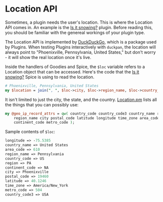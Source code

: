 # Location API

Sometimes, a plugin needs the user's location. This is where the Location API comes in. An example is the [Is it snowing?](https://github.com/duckduckgo/zeroclickinfo-spice/blob/master/lib/DDG/Spice/Snow.pm) plugin. Before reading this, you should be familiar with the genereal workings of your plugin type.

The Location API is implemented by [DuckDuckGo](https://github.com/duckduckgo/duckduckgo), which is a package used by Plugins. When testing Plugins interactively with `duckpan`, the location will always point to "Phoenixville, Pennsylvania, United States," but don't worry - it will show the real location once it's live.

Inside the handlers of Goodies and Spice, the `$loc` variable refers to a Location object that can be accessed. Here's the code that the [Is it snowing?](https://github.com/duckduckgo/zeroclickinfo-spice/blob/master/lib/DDG/Spice/Snow.pm) Spice is using to read the location.

```perl
# Phoenixville, Pennsylvania, United States
my $location = join(", ", $loc->city, $loc->region_name, $loc->country_name);
```

It isn't limited to just the city, the state, and the country. [Location.pm](https://github.com/duckduckgo/duckduckgo/blob/master/lib/DDG/Location.pm#L6) lists all the things that you can possibly use:

```perl
my @geo_ip_record_attrs = qw( country_code country_code3 country_name region
    region_name city postal_code latitude longitude time_zone area_code
    continent_code metro_code );
```

Sample contents of `$loc`:

```perl
longitude => -75.5385
country_name => United States
area_code => 610
region_name => Pennsylvania
country_code => US
region => PA
continent_code => NA
city => Phoenixville
postal_code => 19460
latitude => 40.1246
time_zone => America/New_York
metro_code => 504
country_code3 => USA
```